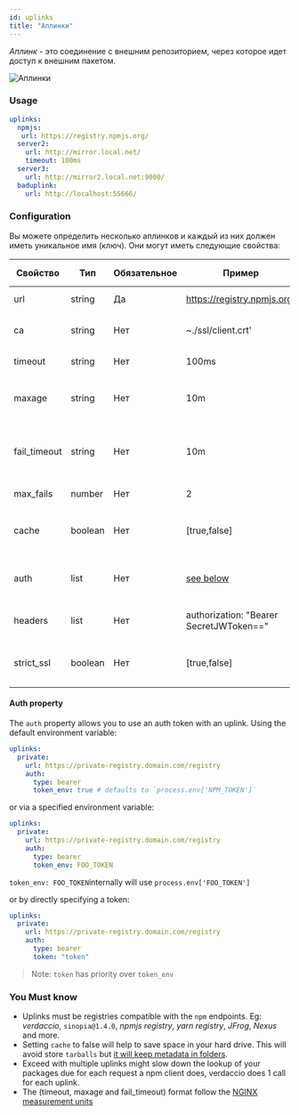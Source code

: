 ```yaml
---
id: uplinks
title: "Аплинки"
---
```


*Аплинк* - это соединение с внешним репозиторием, через которое идет доступ к внешним пакетом.

![Аплинки](https://user-images.githubusercontent.com/558752/52976233-fb0e3980-33c8-11e9-8eea-5415e6018144.png)

### Usage

```yaml
uplinks:
  npmjs:
   url: https://registry.npmjs.org/
  server2:
    url: http://mirror.local.net/
    timeout: 100ms
  server3:
    url: http://mirror2.local.net:9000/
  baduplink:
    url: http://localhost:55666/
```

### Configuration

Вы можете определить несколько аплинков и каждый из них должен иметь уникальное имя (ключ). Они могут иметь следующие свойства:

| Свойство     | Тип     | Обязательное | Пример                                  | Поддержка | Описание                                                                                                                   | По умолчанию |
| ------------ | ------- | ------------ | --------------------------------------- | --------- | -------------------------------------------------------------------------------------------------------------------------- | ------------ |
| url          | string  | Да           | https://registry.npmjs.org/             | все       | URL репозитория                                                                                                            | npmjs        |
| ca           | string  | Нет          | ~./ssl/client.crt'                      | все       | Путь к сертификату SSL                                                                                                     | нет значения |
| timeout      | string  | Нет          | 100ms                                   | все       | Таймаут для запроса                                                                                                        | 30s          |
| maxage       | string  | Нет          | 10m                                     | все       | Временный порог валидности кэша                                                                                            | 2m           |
| fail_timeout | string  | Нет          | 10m                                     | все       | defines max time when a request becomes a failure                                                                          | 5m           |
| max_fails    | number  | Нет          | 2                                       | все       | limit maximun failure request                                                                                              | 2            |
| cache        | boolean | Нет          | [true,false]                            | >= 2.1    | cache all remote tarballs in storage                                                                                       | true         |
| auth         | list    | Нет          | [see below](uplinks.md#auth-property)   | >= 2.5    | assigns the header 'Authorization' [more info](http://blog.npmjs.org/post/118393368555/deploying-with-npm-private-modules) | disabled     |
| headers      | list    | Нет          | authorization: "Bearer SecretJWToken==" | все       | list of custom headers for the uplink                                                                                      | disabled     |
| strict_ssl   | boolean | Нет          | [true,false]                            | >= 3.0    | If true, requires SSL certificates be valid.                                                                               | true         |

#### Auth property

The `auth` property allows you to use an auth token with an uplink. Using the default environment variable:

```yaml
uplinks:
  private:
    url: https://private-registry.domain.com/registry
    auth:
      type: bearer
      token_env: true # defaults to `process.env['NPM_TOKEN']`
```

or via a specified environment variable:

```yaml
uplinks:
  private:
    url: https://private-registry.domain.com/registry
    auth:
      type: bearer
      token_env: FOO_TOKEN
```

`token_env: FOO_TOKEN`internally will use `process.env['FOO_TOKEN']`

or by directly specifying a token:

```yaml
uplinks:
  private:
    url: https://private-registry.domain.com/registry
    auth:
      type: bearer
      token: "token"
```

> Note: `token` has priority over `token_env`

### You Must know

* Uplinks must be registries compatible with the `npm` endpoints. Eg: *verdaccio*, `sinopia@1.4.0`, *npmjs registry*, *yarn registry*, *JFrog*, *Nexus* and more.
* Setting `cache` to false will help to save space in your hard drive. This will avoid store `tarballs` but [it will keep metadata in folders](https://github.com/verdaccio/verdaccio/issues/391).
* Exceed with multiple uplinks might slow down the lookup of your packages due for each request a npm client does, verdaccio does 1 call for each uplink.
* The (timeout, maxage and fail_timeout) format follow the [NGINX measurement units](http://nginx.org/en/docs/syntax.html)